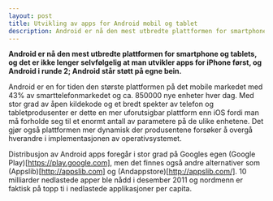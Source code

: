 ```yaml
---
layout: post
title: Utvikling av apps for Android mobil og tablet
description: Android er nå den mest utbredte plattformen for smartphone og tablets, og det er ikke lenger selvfølgelig at man utvikler apps for iPhone først.
---
```

**Android er nå den mest utbredte plattformen for smartphone og tablets, og det er ikke lenger selvfølgelig at man utvikler apps for iPhone først, og Android i runde 2; Android står støtt på egne bein.**

Android er en for tiden den største plattformen på det mobile markedet med 43% av smarttelefonmarkedet og ca. 850000 nye enheter hver dag. Med stor grad av åpen kildekode og et bredt spekter av telefon og tabletprodusenter er dette en mer uforutsigbar plattform enn iOS fordi man må forholde seg til et enormt antall av parametere på de ulike enhetene. Det gjør også plattformen mer dynamisk der produsentene forsøker å overgå hverandre i implementasjonen av operativsystemet.

Distribusjon av Android apps foregår i stor grad på Googles egen (Google Play)[https://play.google.com], men det finnes også andre alternativer som (Appslib)[http://appslib.com] og (Andappstore)[http://appslib.com/]. 10 milliarder nedlastede apper ble nådd i desember 2011 og nordmenn er faktisk på topp ti i nedlastede applikasjoner per capita.